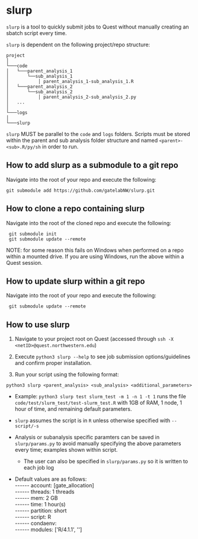 # slurp
`slurp` is a tool to quickly submit jobs to Quest without manually creating an sbatch script every time.

`slurp` is dependent on the following project/repo structure:

```
project
│
└───code
│   └───parent_analysis_1
│       └──sub_analysis_1
│           │ parent_analysis_1-sub_analysis_1.R
│   └───parent_analysis_2
│       └──sub_analysis_2
│           │ parent_analysis_2-sub_analysis_2.py
│   ...
│
└───logs
│
└───slurp
```

`slurp` MUST be parallel to the `code` and `logs` folders. Scripts must be stored within the parent and sub analysis folder structure and named `<parent>-<sub>.R/py/sh` in order to run. 

## How to add slurp as a submodule to a git repo

Navigate into the root of your repo and execute the following:

```
git submodule add https://github.com/gatelabNW/slurp.git
```

## How to clone a repo containing slurp

Navigate into the root of the cloned repo and execute the following:

```
 git submodule init
 git submodule update --remote
```

NOTE: for some reason this fails on Windows when performed on a repo within a mounted drive. If you are using Windows, run the above within a Quest session.

## How to update slurp within a git repo

Navigate into the root of your repo and execute the following:

```
 git submodule update --remote
```

## How to use slurp
1) Navigate to your project root on Quest (accessed through `ssh -X <netID>@quest.northwestern.edu`)

2) Execute `python3 slurp --help` to see job submission options/guidelines and confirm proper installation.

3) Run your script using the following format: 
````
python3 slurp <parent_analysis> <sub_analysis> <additional_parameters>
```` 

+ Example: `python3 slurp test slurm_test -m 1 -n 1 -t 1` runs the file `code/test/slurm_test/test-slurm_test.R` with 1GB of RAM, 1 node, 1 hour of time, and remaining default parameters.

+ `slurp` assumes the script is in `R` unless otherwise specified with `--script/-s`

+ Analysis or subanalysis specific paramters can be saved in `slurp/params.py` to avoid manually specifying the above parameters every time; examples shown within script.

  + The user can also be specified in `slurp/params.py` so it is written to each job log

+ Default values are as follows:  
------ account: [gate_allocation]  
------ threads: 1 threads  
------ mem: 2 GB  
------ time: 1 hour(s)  
------ partition: short  
------ script: R   
------ condaenv:    
------ modules: \['R/4.1.1', '']  

